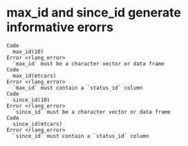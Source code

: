 # max_id and since_id generate informative erorrs

    Code
      max_id(10)
    Error <rlang_error>
      `max_id` must be a character vector or data frame
    Code
      max_id(mtcars)
    Error <rlang_error>
      `max_id` must contain a `status_id` column
    Code
      since_id(10)
    Error <rlang_error>
      `since_id` must be a character vector or data frame
    Code
      since_id(mtcars)
    Error <rlang_error>
      `since_id` must contain a `status_id` column

